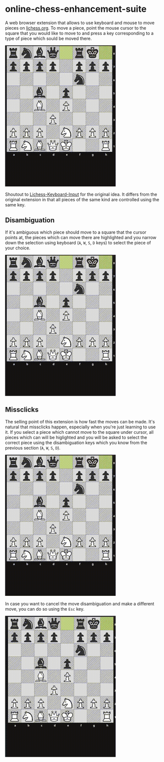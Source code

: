 # online-chess-enhancement-suite

A web browser extension that allows to use keyboard and mouse to move pieces on [lichess.org](https://lichess.org).
To move a piece, point the mouse cursor to the square that you would like to move to and press a key corresponding to a type of piece which sould be moved there.

![Basic piece movement](./docs/basics.gif)

Shoutout to [Lichess-Keyboard-Input](https://github.com/Sentero-esp12/Lichess-Keyboard-Input) for the original idea.
It differs from the original extension in that all pieces of the same kind are controlled using the same key.

## Disambiguation

If it's ambiguous which piece should move to a square that the cursor points at, the pieces which can move there are highlighted
and you narrow down the selection using keyboard (`A`, `W`, `S`, `D` keys) to select the piece of your choice.

![Demo of move disambiguation](./docs/disambiguation.gif)

## Missclicks

The selling point of this extension is how fast the moves can be made.
It's natural that missclicks happen, especially when you're just learning to use it.
If you select a piece which cannot move to the square under cursor, all pieces which can will be higlighted and you will
be asked to select the correct piece using the disambiguation keys which you know from the previous section (`A`, `W`, `S`, `D`).

![How missclicks are handled](./docs/missclick.gif)

In case you want to cancel the move disambiguation and make a different move, you can do so using the `Esc` key.

![How to cancel move disambiguation](./docs/cancel.gif)
